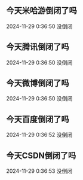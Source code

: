 ## 今天米哈游倒闭了吗

2024-11-29 0:36:50 没倒闭

## 今天腾讯倒闭了吗

2024-11-29 0:36:50 没倒闭

## 今天微博倒闭了吗

2024-11-29 0:36:50 没倒闭

## 今天百度倒闭了吗

2024-11-29 0:36:52 没倒闭

## 今天CSDN倒闭了吗

2024-11-29 0:36:53 没倒闭

